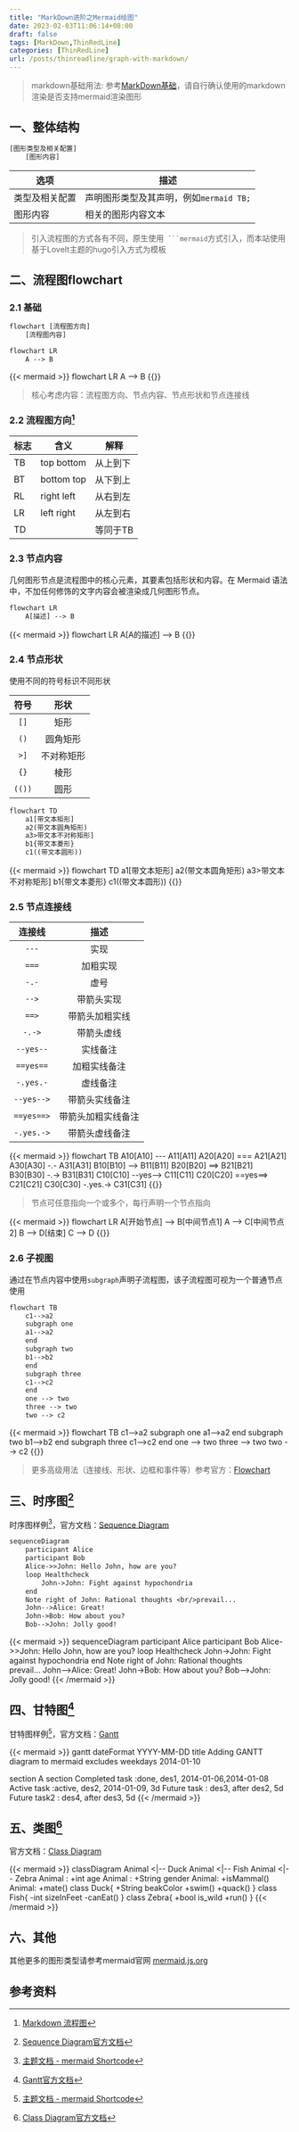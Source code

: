 ```yaml
---
title: "MarkDown进阶之Mermaid绘图"
date: 2023-02-03T11:06:14+08:00
draft: false
tags: [MarkDown,ThinRedLine]
categories: [ThinRedLine]
url: /posts/thinreadline/graph-with-markdown/
---
```


> markdown基础用法: 参考[MarkDown基础](/posts/thinreadline/basic-with-markdown/)，请自行确认使用的markdown渲染是否支持mermaid渲染图形

## 一、整体结构

```txt
[图形类型及相关配置]
    [图形内容]
```

|选项|描述|
|---|---|
|类型及相关配置|声明图形类型及其声明，例如`mermaid TB;`|
|图形内容|相关的图形内容文本|

> 引入流程图的方式各有不同，原生使用` ```mermaid`方式引入，而本站使用基于LoveIt主题的hugo引入方式为模板

## 二、流程图flowchart

### 2.1 基础

```txt
flowchart [流程图方向]
    [流程图内容]
```

```txt
flowchart LR
    A --> B
```

{{< mermaid >}}
flowchart LR
    A --> B
{{</mermaid>}}

> 核心考虑内容：流程图方向、节点内容、节点形状和节点连接线

### 2.2 流程图方向[^1]

|标志|含义|解释|
|---|---|---|
|TB|top bottom|从上到下|
|BT|bottom top|从下到上|
|RL|right left|从右到左|
|LR|left right|从左到右|
|TD||等同于TB|

### 2.3 节点内容

几何图形节点是流程图中的核心元素，其要素包括形状和内容。在 Mermaid 语法中，不加任何修饰的文字内容会被渲染成几何图形节点。

```txt
flowchart LR
    A[描述] --> B
```

{{< mermaid >}}
flowchart LR
    A[A的描述] --> B
{{</mermaid>}}

### 2.4 节点形状

使用不同的符号标识不同形状

|符号|形状|
|:---:|:---:|
|`[]`|矩形|
|`()`|圆角矩形|
|`>]`|不对称矩形|
|`{}`|棱形|
|`(())`|圆形|

```txt
flowchart TD
    a1[带文本矩形]
    a2(带文本圆角矩形)
    a3>带文本不对称矩形]
    b1{带文本菱形}
    c1((带文本圆形))
```

{{< mermaid >}}
flowchart TD
    a1[带文本矩形]
    a2(带文本圆角矩形)
    a3>带文本不对称矩形]
    b1{带文本菱形}
    c1((带文本圆形))
{{</mermaid>}}

### 2.5 节点连接线

|连接线|描述|
|:---:|:---:|
|`---`|实现|
|`===`|加粗实现|
|`-.-`|虚号|
|`-->`|带箭头实现|
|`==>`|带箭头加粗实线|
|`-.->`|带箭头虚线|
|`--yes--`|实线备注|
|`==yes==`|加粗实线备注|
|`-.yes.-`|虚线备注|
|`--yes-->`|带箭头实线备注|
|`==yes==>`|带箭头加粗实线备注|
|`-.yes.->`|带箭头虚线备注|

{{< mermaid >}}
flowchart TB
    A10[A10] --- A11[A11]
    A20[A20] === A21[A21]
    A30[A30] -.- A31[A31]
    B10[B10] --> B11[B11]
    B20[B20] ==> B21[B21]
    B30[B30] -.-> B31[B31]
    C10[C10] --yes--> C11[C11]
    C20[C20] ==yes==> C21[C21]
    C30[C30] -.yes.-> C31[C31]
{{</mermaid>}}

> 节点可任意指向一个或多个，每行声明一个节点指向

{{< mermaid >}}
flowchart LR
    A[开始节点] --> B[中间节点1]
    A --> C[中间节点2]
    B --> D[结束]
    C --> D
{{</mermaid>}}

### 2.6 子视图

通过在节点内容中使用`subgraph`声明子流程图，该子流程图可视为一个普通节点使用

```txt
flowchart TB
    c1-->a2
    subgraph one
    a1-->a2
    end
    subgraph two
    b1-->b2
    end
    subgraph three
    c1-->c2
    end
    one --> two
    three --> two
    two --> c2
```

{{< mermaid >}}
flowchart TB
    c1-->a2
    subgraph one
    a1-->a2
    end
    subgraph two
    b1-->b2
    end
    subgraph three
    c1-->c2
    end
    one --> two
    three --> two
    two --> c2
{{</mermaid>}}

> 更多高级用法（连接线、形状、边框和事件等）参考官方：[Flowchart](https://mermaid.js.org/syntax/flowchart.html)

## 三、时序图[^3]

时序图样例[^2]，官方文档：[Sequence Diagram](https://mermaid.js.org/syntax/sequenceDiagram.html)

```txt
sequenceDiagram
    participant Alice
    participant Bob
    Alice->>John: Hello John, how are you?
    loop Healthcheck
        John->John: Fight against hypochondria
    end
    Note right of John: Rational thoughts <br/>prevail...
    John-->Alice: Great!
    John->Bob: How about you?
    Bob-->John: Jolly good!
```

{{< mermaid >}}
sequenceDiagram
    participant Alice
    participant Bob
    Alice->>John: Hello John, how are you?
    loop Healthcheck
        John->John: Fight against hypochondria
    end
    Note right of John: Rational thoughts <br/>prevail...
    John-->Alice: Great!
    John->Bob: How about you?
    Bob-->John: Jolly good!
{{< /mermaid >}}

## 四、甘特图[^4]

甘特图样例[^2]，官方文档：[Gantt](https://mermaid.js.org/syntax/gantt.html)

{{< mermaid >}}
gantt
dateFormat  YYYY-MM-DD
title Adding GANTT diagram to mermaid
excludes weekdays 2014-01-10

section A section
Completed task            :done,    des1, 2014-01-06,2014-01-08
Active task               :active,  des2, 2014-01-09, 3d
Future task               :         des3, after des2, 5d
Future task2              :         des4, after des3, 5d
{{< /mermaid >}}

## 五、类图[^5]

官方文档：[Class Diagram](https://mermaid.js.org/syntax/classDiagram.html)

{{< mermaid >}}
classDiagram
    Animal <|-- Duck
    Animal <|-- Fish
    Animal <|-- Zebra
    Animal : +int age
    Animal : +String gender
    Animal: +isMammal()
    Animal: +mate()
    class Duck{
        +String beakColor
        +swim()
        +quack()
    }
    class Fish{
        -int sizeInFeet
        -canEat()
    }
    class Zebra{
        +bool is_wild
        +run()
    }
{{< /mermaid >}}

## 六、其他

其他更多的图形类型请参考mermaid官网 [mermaid.js.org](https://mermaid.js.org/intro/)

## 参考资料

[^1]: [Markdown 流程图](https://www.imooc.com/wiki/markdownlesson/markdownflowchart.html)
[^2]: [主题文档 - mermaid Shortcode](https://hugoloveit.com/zh-cn/theme-documentation-mermaid-shortcode/)
[^3]: [Sequence Diagram官方文档](https://mermaid.js.org/syntax/sequenceDiagram.html)
[^4]: [Gantt官方文档](https://mermaid.js.org/syntax/gantt.html)
[^5]: [Class Diagram官方文档](https://mermaid.js.org/syntax/classDiagram.html)
